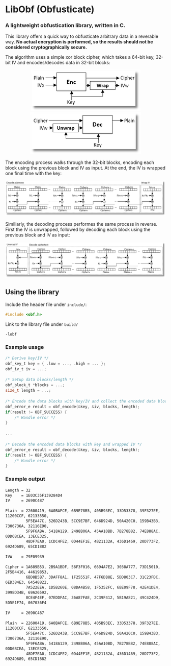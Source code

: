 # LibObf (Obfusticate)

### A lightweight obfustication library, written in C.

This library offers a quick way to obfusticate arbitrary data in a reverable way. __No actual encryption is performed, so the results should not be considered cryptographically secure.__

The algorithm uses a simple xor block cipher, which takes a 64-bit key, 32-bit IV and encodes/decodes data in 32-bit blocks:

<p align="center">
    <img src=encode_0.png><img src=decode_0.png>
</p>

The encoding process walks through the 32-bit blocks, encoding each block using the previous block and IV as input. At the end, the IV is wrapped one final time with the key:

<p align="center">
    <img src=encode_1.png>
</p>

Similiarly, the decoding process performes the same process in reverse. First the IV is unwrapped, followed by decoding each block using the previous block and IV as input:

<p align="center">
    <img src=decode_1.png>
</p>

## Using the library

Include the header file under `include/`:

```c
#include <obf.h>
```

Link to the library file under `build/`

```
-lobf
```

### Example usage

```c
/* Derive key/IV */
obf_key_t key = { .low = ..., .high = ... };
obf_iv_t iv = ...;

/* Setup data blocks/length */
obf_block_t *blocks = ...;
size_t length = ...;

/* Encode the data blocks with key/IV and collect the encoded data blocks/wrapped IV */
obf_error_e result = obf_encode(&key, &iv, blocks, length);
if(result != OBF_SUCCESS) {
    /* Handle error */
}

...

/* Decode the encoded data blocks with key and wrapped IV */
obf_error_e result = obf_decode(&key, &iv, blocks, length);
if(result != OBF_SUCCESS) {
    /* Handle error */
}
```

### Example output

```
Length = 32
Key    = 1E03C35F139284D4
IV     = 2690C487

Plain  = 22600419, 6A0BAFCE, 6B9E78B5, 405B93EC, 33D53378, 39F327EE, 11200CCF, 62133550,
         5F5EA47C, 526D243B, 5CC9E7BF, 646D924D, 50A420C0, 159B43B3, 7306736A, 32116E90,
         5F9F6ABA, 5418A129, 2498B06A, 45AA10BD, 7B278B82, 74E888AC, 0DD6BCEA, 13ECE325,
         48DF7EA0, 1CDC4FE2, 0D44EF1E, 4B21132A, 436D1469, 20D773F2, 6924D689, 65CD1882

IVW    = 79F09939

Cipher = 1A689B53, 2B9A1BDF, 56F3F016, 6694A7E2, 3038A777, 73D15010, 2F5B4416, 44619853,
         6BD8B5B7, 3DAFF8A1, 1F25551F, 47F6DB8E, 5DD803C7, 31C23FDC, 6ED384E3, 64548822,
         7A522EEA, 1D5B260E, 08DA4B58, 1F5352FC, 6BE09F78, 42E41DE4, 3998D34B, 69A26592,
         0CE4F4EF, 07EDDFAC, 36A87FAE, 2C39F412, 5B19A821, 49C424D9, 5D5E1F74, 067036F4

IV     = 2690C487

Plain  = 22600419, 6A0BAFCE, 6B9E78B5, 405B93EC, 33D53378, 39F327EE, 11200CCF, 62133550,
         5F5EA47C, 526D243B, 5CC9E7BF, 646D924D, 50A420C0, 159B43B3, 7306736A, 32116E90,
         5F9F6ABA, 5418A129, 2498B06A, 45AA10BD, 7B278B82, 74E888AC, 0DD6BCEA, 13ECE325,
         48DF7EA0, 1CDC4FE2, 0D44EF1E, 4B21132A, 436D1469, 20D773F2, 6924D689, 65CD1882
```
